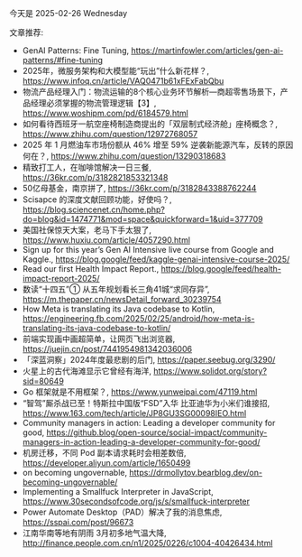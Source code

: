 今天是 2025-02-26 Wednesday

文章推荐:
- GenAI Patterns: Fine Tuning, https://martinfowler.com/articles/gen-ai-patterns/#fine-tuning
- 2025年，微服务架构和大模型能“玩出”什么新花样？, https://www.infoq.cn/article/VAQ0471b61xFExFabQbu
- 物流产品经理入门：物流运输的8个核心业务环节解析—商超零售场景下，产品经理必须掌握的物流管理逻辑【3】, https://www.woshipm.com/pd/6184579.html
- 如何看待西班牙一航空座椅制造商提出的「双层制式经济舱」座椅概念？, https://www.zhihu.com/question/12972768057
- 2025 年 1 月燃油车市场份额从 46% 增至 59% 逆袭新能源汽车，反转的原因何在？, https://www.zhihu.com/question/13290318683
- 精致打工人，在咖啡馆解决一日三餐, https://36kr.com/p/3182821853321348
- 50亿母基金，南京拼了, https://36kr.com/p/3182843388762244
- Scisapce 的深度文献回顾功能，好使吗？, https://blog.sciencenet.cn/home.php?do=blog&id=1474771&mod=space&quickforward=1&uid=377709
- 美国社保惊天大案，老马下手太狠了, https://www.huxiu.com/article/4057290.html
- Sign up for this year’s Gen AI Intensive live course from Google and Kaggle., https://blog.google/feed/kaggle-genai-intensive-course-2025/
- Read our first Health Impact Report., https://blog.google/feed/health-impact-report-2025/
- 数读“十四五”① 从五年规划看长三角41城“求同存异”, https://m.thepaper.cn/newsDetail_forward_30239754
- How Meta is translating its Java codebase to Kotlin, https://engineering.fb.com/2025/02/25/android/how-meta-is-translating-its-java-codebase-to-kotlin/
- 前端实现画中画超简单，让网页飞出浏览器, https://juejin.cn/post/7441954981342036006
- 「深蓝洞察」2024年度最悲剧的后门, https://paper.seebug.org/3290/
- 火星上的古代海滩显示它曾经有海洋, https://www.solidot.org/story?sid=80649
- Go 框架就是不用框架？, https://www.yunweipai.com/47119.html
- “智驾”厮杀战已至！特斯拉中国版“FSD”入华 比亚迪华为小米们谁接招, https://www.163.com/tech/article/JP8GU3SG00098IEO.html
- Community managers in action: Leading a developer community for good, https://github.blog/open-source/social-impact/community-managers-in-action-leading-a-developer-community-for-good/
- 机房迁移，不同 Pod 副本请求耗时会相差数倍, https://developer.aliyun.com/article/1650499
- on becoming ungovernable, https://drmollytov.bearblog.dev/on-becoming-ungovernable/
- Implementing a Smallfuck Interpreter in JavaScript, https://www.30secondsofcode.org/js/s/smallfuck-interpreter
- Power Automate Desktop（PAD）解决了我的消息焦虑, https://sspai.com/post/96673
- 江南华南等地有阴雨 3月初多地气温大降, http://finance.people.com.cn/n1/2025/0226/c1004-40426434.html
